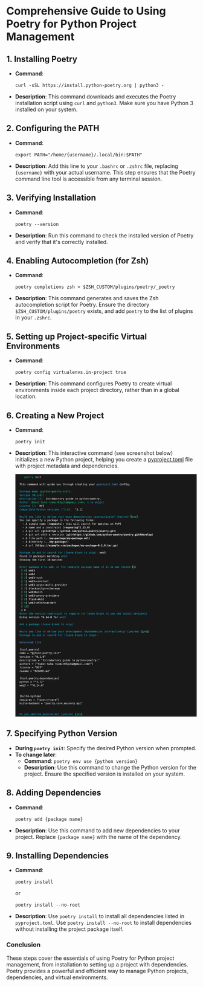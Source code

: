 # Comprehensive Guide to Using Poetry for Python Project Management

## 1. Installing Poetry

- **Command**:

  ```shell
  curl -sSL https://install.python-poetry.org | python3 -
  ```

- **Description**: This command downloads and executes the Poetry installation script using `curl` and `python3`. Make sure you have Python 3 installed on your system.

## 2. Configuring the PATH

- **Command**:

  ```shell
  export PATH="/home/{username}/.local/bin:$PATH"
  ```

- **Description**: Add this line to your `.bashrc` or `.zshrc` file, replacing `{username}` with your actual username. This step ensures that the Poetry command line tool is accessible from any terminal session.

## 3. Verifying Installation

- **Command**:

  ```shell
  poetry --version
  ```

- **Description**: Run this command to check the installed version of Poetry and verify that it's correctly installed.

## 4. Enabling Autocompletion (for Zsh)

- **Command**:

  ```shell
  poetry completions zsh > $ZSH_CUSTOM/plugins/poetry/_poetry
  ```

- **Description**: This command generates and saves the Zsh autocompletion script for Poetry. Ensure the directory `$ZSH_CUSTOM/plugins/poetry` exists, and add `poetry` to the list of plugins in your `.zshrc`.

## 5. Setting up Project-specific Virtual Environments

- **Command**:

  ```shell
  poetry config virtualenvs.in-project true
  ```

- **Description**: This command configures Poetry to create virtual environments inside each project directory, rather than in a global location.

## 6. Creating a New Project

- **Command**:

  ```shell
  poetry init
  ```

- **Description**: This interactive command (see screenshot below) initializes a new Python project, helping you create a [pyproject.toml](./pyproject.toml) file with project metadata and dependencies.

  ![interactive](./screenshots/interactive_init.png)

## 7. Specifying Python Version

- **During `poetry init`**: Specify the desired Python version when prompted.
- **To change later**:
  - **Command**: `poetry env use {python version}`
  - **Description**: Use this command to change the Python version for the project. Ensure the specified version is installed on your system.

## 8. Adding Dependencies

- **Command**:

  ```shell
  poetry add {package name}
  ```

- **Description**: Use this command to add new dependencies to your project. Replace `{package name}` with the name of the dependency.

## 9. Installing Dependencies

- **Command**:

  ```shell
  poetry install
  ```

  or

  ```shell
  poetry install --no-root
  ```

- **Description**: Use `poetry install` to install all dependencies listed in `pyproject.toml`. Use `poetry install --no-root` to install dependencies without installing the project package itself.

### Conclusion

These steps cover the essentials of using Poetry for Python project management, from installation to setting up a project with dependencies. Poetry provides a powerful and efficient way to manage Python projects, dependencies, and virtual environments.
